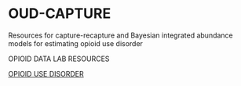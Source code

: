 # OUD-CAPTURE
Resources for capture-recapture and Bayesian integrated abundance models for estimating opioid use disorder

OPIOID DATA LAB RESOURCES

[OPIOID USE DISORDER](https://github.com/opioiddatalab/Codelists/tree/main/docs/diagnosis_codes/opioid_use_disorder)
